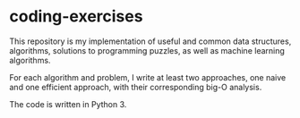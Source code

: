 # coding-exercises
This repository is my implementation of useful and common data structures, algorithms, solutions to programming puzzles, as well as machine learning algorithms.  

For each algorithm and problem, I write at least two approaches, one naive and one efficient approach, with their corresponding big-O analysis.  

The code is written in Python 3.
